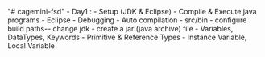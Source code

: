 "# cagemini-fsd" 
    - Day1 :
            - Setup (JDK & Eclipse)
            - Compile & Execute java programs
            - Eclipse
                - Debugging
                - Auto compilation
                - src/bin 
                - configure build paths-- change jdk
                - create a jar (java archive) file
            - Variables, DataTypes, Keywords
            - Primitive & Reference Types
            - Instance Variable, Local Variable 
